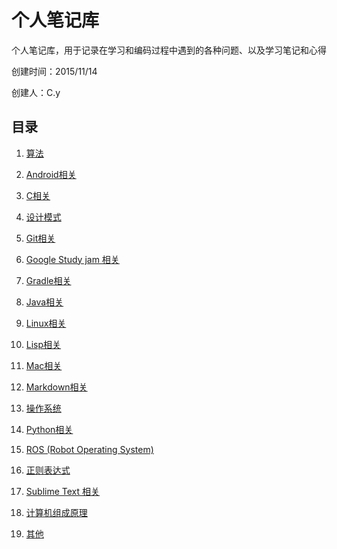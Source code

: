# 个人笔记库 
个人笔记库，用于记录在学习和编码过程中遇到的各种问题、以及学习笔记和心得

创建时间：2015/11/14

创建人：C.y

## 目录

1. [算法](https://github.com/yangruihan/Notes/tree/master/Algorithm)

2. [Android相关](https://github.com/yangruihan/Notes/tree/master/Android)

3. [C相关](https://github.com/yangruihan/Notes/tree/master/C)

4. [设计模式](https://github.com/yangruihan/Notes/tree/master/DesignPattern)

5. [Git相关](https://github.com/yangruihan/Notes/tree/master/Git)

6. [Google Study jam 相关](https://github.com/yangruihan/Notes/tree/master/Google%20Study%20jam)

7. [Gradle相关](https://github.com/yangruihan/Notes/tree/master/Gradle)

8. [Java相关](https://github.com/yangruihan/Notes/tree/master/Java)

9. [Linux相关](https://github.com/yangruihan/Notes/tree/master/Linux)

10. [Lisp相关](https://github.com/yangruihan/Notes/tree/master/Lisp)

11. [Mac相关](https://github.com/yangruihan/Notes/tree/master/Mac)

12. [Markdown相关](https://github.com/yangruihan/Notes/tree/master/Markdown)

13. [操作系统](https://github.com/yangruihan/Notes/tree/master/OperatingSystem)

14. [Python相关](https://github.com/yangruihan/Notes/tree/master/Python)

15. [ROS (Robot Operating System)](https://github.com/yangruihan/Notes/tree/master/ROS)

16. [正则表达式](https://github.com/yangruihan/Notes/tree/master/RegularExpression)

17. [Sublime Text 相关](https://github.com/yangruihan/Notes/tree/master/Sublime%20Text)

18. [计算机组成原理](https://github.com/yangruihan/Notes/tree/master/%E8%AE%A1%E7%AE%97%E6%9C%BA%E7%BB%84%E6%88%90%E5%8E%9F%E7%90%86)

19. [其他](https://github.com/yangruihan/Notes/tree/master/Others)
